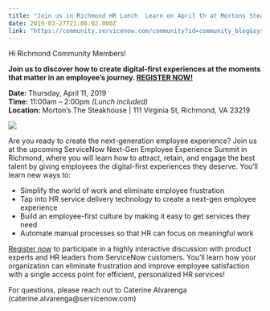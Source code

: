 ```yaml
---
title: "Join us in Richmond HR Lunch  Learn on April th at Mortons Steakhouse"
date: 2019-03-27T21:06:02.000Z
link: "https://community.servicenow.com/community?id=community_blog&sys_id=49c10900dba0ff00a39a0b55ca96195c"
---
```

<p>Hi Richmond Community Members!</p>
<p><strong>Join us to discover how to create digital-first experiences at the moments that matter in an employee’s journey. <a href="https://go.servicenow.com/LP&#61;12245?elqTrackId&#61;27d64e730cd442469e4d938cc523a105&amp;elq&#61;67bf5d1b92c649f1ae3df3d20469a8ac&amp;elqaid&#61;30790&amp;elqat&#61;1&amp;elqCampaignId&#61;" rel="nofollow">REGISTER NOW!</a></strong></p>
<p><strong>Date: </strong>Thursday, April 11, 2019<br /><strong>Time:</strong> 11:00am – 2:00pm <em>(Lunch included)</em><br /><strong>Location: </strong>Morton’s The Steakhouse | 111 Virginia St, Richmond, VA 23219</p>
<p><strong><img style="max-width: 100%; max-height: 480px;" src="https://community.servicenow.com/62410d84db60ff00a39a0b55ca9619a8.iix" /></strong></p>
<p>Are you ready to create the next-generation employee experience? Join us at the upcoming ServiceNow Next-Gen Employee Experience Summit in Richmond, where you will learn how to attract, retain, and engage the best talent by giving employees the digital-first experiences they deserve. You’ll learn new ways to:</p>
<ul><li>Simplify the world of work and eliminate employee frustration</li><li>Tap into HR service delivery technology to create a next-gen employee experience</li><li>Build an employee-first culture by making it easy to get services they need</li><li>Automate manual processes so that HR can focus on meaningful work</li></ul>
<p><a href="https://go.servicenow.com/LP&#61;12245?elqTrackId&#61;6A367D315BB9D9EDCC3F590D2649F571&amp;elq&#61;67bf5d1b92c649f1ae3df3d20469a8ac&amp;elqaid&#61;30790&amp;elqat&#61;1&amp;elqCampaignId&#61;" rel="nofollow">Register now</a> to participate in a highly interactive discussion with product experts and HR leaders from ServiceNow customers. You’ll learn how your organization can eliminate frustration and improve employee satisfaction with a single access point for efficient, personalized HR services!</p>
<p>For questions, please reach out to Caterine Alvarenga (caterine.alvarenga&#64;servicenow.com)</p>